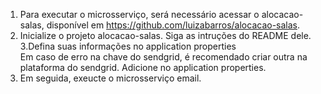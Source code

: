 1. Para executar o microsserviço, será necessário acessar o alocacao-salas, disponível em https://github.com/luizabarros/alocacao-salas. </br>
2. Inicialize o projeto alocacao-salas. Siga as intruções do README dele. </br>
3.Defina suas informações no application properties <br/>
Em caso de erro na chave do sendgrid, é recomendado criar outra na plataforma do sendgrid. Adicione no application properties. <br/>
4. Em seguida, exeucte o microsserviço email. </br>
